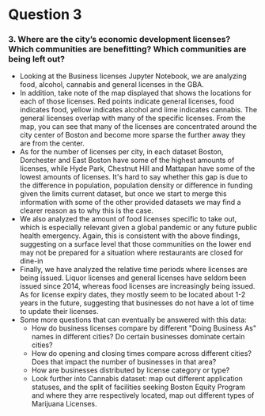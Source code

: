 # Question 3

### 3. Where are the city’s economic development licenses? Which communities are benefitting? Which communities are being left out?

- Looking at the Business licenses Jupyter Notebook, we are analyzing food, alcohol, cannabis and general licenses in the GBA.
- In addition, take note of the map displayed that shows the locations for each of those licenses. Red points indicate general licenses, food indicates food, yellow indicates alcohol and lime indicates cannabis. The general licenses overlap with many of the specific licenses. From the map, you can see that many of the licenses are concentrated around the city center of Boston and become more sparse the further away they are from the center.
- As for the number of licenses per city, in each dataset Boston, Dorchester and East Boston have some of the highest amounts of licenses, while Hyde Park, Chestnut Hill and Mattapan have some of the lowest amounts of licenses. It's hard to say whether this gap is due to the difference in population, population density or difference in funding given the limits current dataset, but once we start to merge this information with some of the other provided datasets we may find a clearer reason as to why this is the case.
- We also analyzed the amount of food licenses specific to take out, which is especially relevant given a global pandemic or any future public health emergency. Again, this is consistent with the above findings, suggesting on a surface level that those communities on the lower end may not be prepared for a situation where restaurants are closed for dine-in
- Finally, we have analyzed the relative time periods where licenses are being issued. Liquor licenses and general licenses have seldom been issued since 2014, whereas food licenses are increasingly being issued. As for license expiry dates, they mostly seem to be located about 1-2 years in the future, suggesting that businesses do not have a lot of time to update their licenses.
- Some more questions that can eventually be answered with this data:
	- How do business licenses compare by different "Doing Business As" names in different cities? Do certain businesses dominate certain cities?
	- How do opening and closing times compare across different cities? Does that impact the number of businesses in that area?
	- How are businesses distributed by license category or type?
	- Look further into Cannabis dataset: map out different application statuses, and the split of facilities seeking Boston Equity Program and where they arre respectively located, map out different types of Marijuana Licenses.